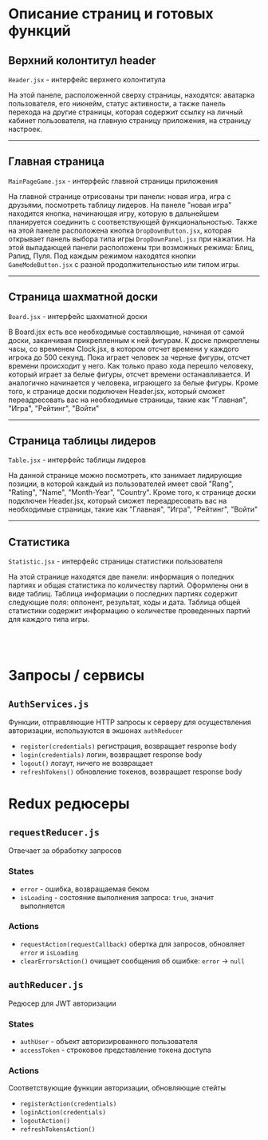 # Описание страниц и готовых функций

## Верхний колонтитул header

`Header.jsx` - интерфейс верхнего колонтитула

На этой панеле, расположенной сверху страницы, находятся: аватарка пользователя, его никнейм, статус активности, а также панель перехода на другие страницы, которая содержит ссылку на личный кабинет пользователя, на главную страницу приложения, на страницу настроек.

---

## Главная страница

`MainPageGame.jsx` - интерфейс главной страницы приложения

На главной странице отрисованы три панели: новая игра, игра с друзьями, посмотреть таблицу лидеров.
На панеле "новая игра" находится кнопка, начинающая игру, которую в дальнейшем планируется соединить с соответствующей функциональностью. Также на этой панеле расположена кнопка `DropDownButton.jsx`, которая открывает панель выбора типа игры `DropDownPanel.jsx` при нажатии. На этой выпадающей панели расположены три возможных режима: Блиц, Рапид, Пуля. Под каждым режимом находятся кнопки `GameModeButton.jsx` с разной продолжительностью или типом игры.

---
## Страница шахматной доски

`Board.jsx` - интерфейс шахматной доски

В Board.jsx есть все необходимые составляющие, начиная от самой доски, заканчивая прикрепленным к ней фигурам. К доске прикреплены часы, со временем Clock.jsx, в котором отсчет времени у каждого игрока до 500 секунд. Пока играет человек за черные фигуры, отсчет времени происходит у него. Как только право хода перешло человеку, который играет за белые фигуры, отсчет времени останавливается. И аналогично начинается у человека, играющего за белые фигуры. Кроме того, к странице доски подключен Header.jsx, который сможет переадресовать вас на необходимые страницы, такие как "Главная",  "Игра", "Рейтинг", "Войти"

---
## Страница таблицы лидеров

`Table.jsx` - интерфейс таблицы лидеров

На данной странице можно посмотреть, кто занимает лидирующие позиции, в которой каждый из пользователей имеет свой "Rang", "Rating", "Name", "Month-Year", "Country". Кроме того, к странице доски подключен Header.jsx, который сможет переадресовать вас на необходимые страницы, такие как "Главная",  "Игра", "Рейтинг", "Войти"

---
## Статистика

`Statistic.jsx` - интерфейс страницы статистики пользователя

На этой странице находятся две панели: информация о поледних партиях и общая статистика по количеству партий. Оформлены они в виде таблиц. Таблица информации о последних партиях содержит следующие поля: оппонент, результат, ходы и дата. Таблица общей статистики содержит информацию о количестве проведенных партий для каждого типа игры.

<br />
<br />

# Запросы / сервисы

## `AuthServices.js`
Функции, отправляющие HTTP запросы к серверу для осуществления авторизации, используются в экшонах `authReducer`
- `register(credentials)` регистрация, возвращает response body
- `login(credentials)` логин, возвращает response body
- `logout()` логаут, ничего не возвращает
- `refreshTokens()` обновление токенов, возвращает response body


# Redux редюсеры

## `requestReducer.js`
Отвечает за обработку запросов
### States
- `error` - ошибка, возвращаемая беком
- `isLoading` - состояние выполнения запроса: `true`, значит выполняется
### Actions
- `requestAction(requestCallback)` обертка для запросов, обновляет `error` и `isLoading`
- `clearErrorsAction()` очищает сообщения об ошибке: `error` $\rightarrow$ `null`

## `authReducer.js`
Редюсер для JWT авторизации
### States
- `authUser` - объект авторизированного пользователя
- `accessToken` - строковое представление токена доступа
### Actions
Соответствующие функции авторизации, обновляющие стейты
- `registerAction(credentials)`
- `loginAction(credentials)`
- `logoutAction()`
- `refreshTokensAction()`

